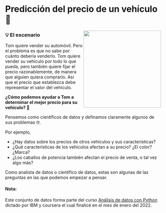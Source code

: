 # Predicción del precio de un vehículo🚗
<img width="250" align="right" src="https://i.pinimg.com/564x/1c/b6/c4/1cb6c40182aa1e1decce6a13df5802f9.jpg" />


### 💡 El escenario
Tom quiere vender su automóvil. Pero el problema es que no sabe por cuánto debería venderlo. Tom quiere vender su vehículo por todo lo que pueda, pero también quiere fijar el precio razonablemente, de manera que alguien quiera comprarlo. Así que el precio que establezca debe representar el valor del vehículo.</p>
<b>¿Cómo podemos ayudar a Tom a determinar el mejor precio para su vehículo? 🤔 </b></p>
Pensemos como científicos de datos y definamos claramente algunos de sus problemas 🤓. </p> Por ejemplo, 
- ¿Hay datos sobre los precios de otros vehículos y sus características? 
- ¿Qué características de los vehículos afectan a su precio? ¿El color? ¿Marca? 
- ¿Los caballos de potencia también afectan el precio de venta, o tal vez algo más?</p>

Como analista de datos o científico de datos, estas son algunas de las preguntas en las que podemos empezar a pensar. 

#### Nota: 
Este conjunto de datos forma parte del curso [Análisis de datos con Python](https://es.coursera.org/learn/analisis-de-datos-con-python) dictado por IBM y coursera el cual finalicé en el mes de enero del 2022.




